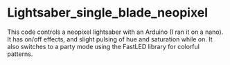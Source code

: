 # Lightsaber_single_blade_neopixel
This code controls a neopixel lightsaber with an Arduino (I ran it on a nano).  It has on/off effects, and slight pulsing of hue and saturation while on.  It also switches to a party mode using the FastLED library for colorful patterns.
